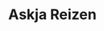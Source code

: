 ---
title: Askja Reizen
role: Digital Designer
technologies: Adobe, Marvel app<br>HTML5, CSS3, JS
when: 2015 – 2016
description: Space, silence and impressive nature have been the basis of Askja Reizen for more than twenty years. It is a concept that appeals to more and more people. No wonder, because an active nature holiday is a relief to counterbalance the hustle and bustle of everyday life.

og:
  img: /assets/img/uploads/ar-hero.jpg
  description: Space, silence and impressive nature have been the basis of Askja Reizen for more than twenty years. It is a concept that appeals to more and more people. No wonder, because an active nature holiday is a relief to counterbalance the hustle and bustle of everyday life.

section:
    - img: /assets/img/uploads/ar-hero.jpg
    - img: /assets/img/uploads/ar-4.svg
    - img: /assets/img/uploads/ar-3.svg
    - title: Plentiful images
      description: Askja asked me to renew their website from head to toe. A huge product database of travel experiences was a welcome starting point. An extensive card sorting session has served as the basis of the user experience.
      grid:
        class: g-2 g-3-md gap-1 gap-4-sm
        items:
          - img: /assets/img/uploads/ar-ph-1.jpg
          - img: /assets/img/uploads/ar-ph-2.jpg
          - img: /assets/img/uploads/ar-ph-3.jpg
          - img: /assets/img/uploads/ar-ph-4.jpg
          - img: /assets/img/uploads/ar-ph-5.jpg
          - img: /assets/img/uploads/ar-ph-6.jpg
    - title: Users landing
      description: Analytics showed us that users barely land on the homepage. Instead they come from a search engine on a country page directly. The challenge was to make that page feel like a home page – a soft landing.
      caption: Country landing
      img: /assets/img/uploads/ar-2.jpg
    - caption: Homepage
      img: /assets/img/uploads/ar-1.jpg
    - caption: Country landing ↓ Arrangements ↓ Detailed info ↓ Mobile
      img: /assets/img/uploads/ar-5.jpg
      class: mb-0
    - img: /assets/img/uploads/ar-6.jpg
      class: mv-0
      no-scroll-magic: true
    - img: /assets/img/uploads/ar-7.jpg
      class: mv-0
      no-scroll-magic: true
    - img: /assets/img/uploads/ar-8.jpg
      class: mv-0
      no-scroll-magic: true
    - img: /assets/img/uploads/ar-9.jpg
      class: mt-0
      no-scroll-magic: true
---
